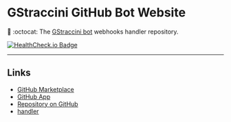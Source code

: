 # GStraccini GitHub Bot Website

🤖 :octocat: The [GStraccini bot](https://github.com/guibranco/gstraccini-bot) webhooks handler repository.

[![HealthCheck.io Badge](https://healthchecks.io/badge/7751e4f8-141e-4e04-86a0-c19cd9/XxN5wyTi/gstraccini-bot.svg)](https://github.com/apps/gstraccini)

---

## Links


- [GitHub Marketplace](https://github.com/marketplace/gstraccini-bot)
- [GitHub App](https://github.com/apps/gstraccini)
- [Repository on GitHub](https://github.com/guibranco/gstraccini-bot)
- [handler](https://bot.straccini.com/)
